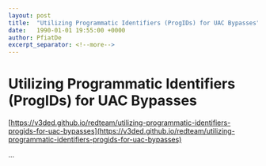 ```yaml
---
layout: post
title:  "Utilizing Programmatic Identifiers (ProgIDs) for UAC Bypasses"
date:   1990-01-01 19:55:00 +0000
author: PfiatDe
excerpt_separator: <!--more-->
---
```


# Utilizing Programmatic Identifiers (ProgIDs) for UAC Bypasses
[https://v3ded.github.io/redteam/utilizing-programmatic-identifiers-progids-for-uac-bypasses](https://v3ded.github.io/redteam/utilizing-programmatic-identifiers-progids-for-uac-bypasses)

...
<!--more-->
